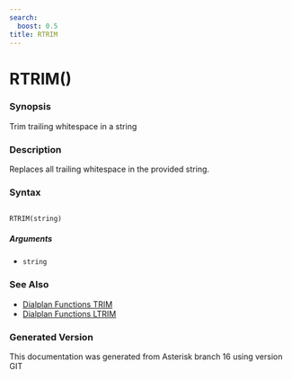 ```yaml
---
search:
  boost: 0.5
title: RTRIM
---
```


# RTRIM()

### Synopsis

Trim trailing whitespace in a string

### Description

Replaces all trailing whitespace in the provided string.<br>


### Syntax


```

RTRIM(string)
```
##### Arguments


* `string`

### See Also

* [Dialplan Functions TRIM](/Asterisk_16_Documentation/API_Documentation/Dialplan_Functions/TRIM)
* [Dialplan Functions LTRIM](/Asterisk_16_Documentation/API_Documentation/Dialplan_Functions/LTRIM)


### Generated Version

This documentation was generated from Asterisk branch 16 using version GIT 